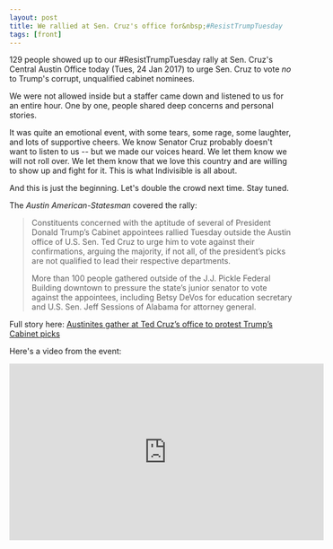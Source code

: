```yaml
---
layout: post
title: We rallied at Sen. Cruz's office for&nbsp;#ResistTrumpTuesday
tags: [front]
---
```


129 people showed up to our #ResistTrumpTuesday rally at Sen. Cruz's
Central Austin Office today (Tues, 24 Jan 2017) to urge Sen. Cruz to
vote *no* to Trump's corrupt, unqualified cabinet nominees.

We were not allowed inside but a staffer came down and listened to us for an entire hour. One by one, people shared deep concerns and personal stories.

It was quite an emotional event, with some tears, some rage, some
laughter, and lots of supportive cheers. We know Senator Cruz probably
doesn't want to listen to us -- but we made our voices heard. We let them
know we will not roll over. We let them know that we love this country
and are willing to show up and fight for it. This is what Indivisible
is all about.

And this is just the beginning. Let's double the crowd next time. Stay tuned.

The _Austin American-Statesman_ covered the rally:

> Constituents concerned with the aptitude of several of President Donald Trump’s Cabinet appointees rallied Tuesday outside the Austin office of U.S. Sen. Ted Cruz to urge him to vote against their confirmations, arguing the majority, if not all, of the president’s picks are not qualified to lead their respective departments.
>
> More than 100 people gathered outside of the J.J. Pickle Federal Building downtown to pressure the state’s junior senator to vote against the appointees, including Betsy DeVos for education secretary and U.S. Sen. Jeff Sessions of Alabama for attorney general.

Full story here: [Austinites gather at Ted Cruz’s office to protest Trump’s Cabinet picks](http://www.mystatesman.com/news/state--regional-govt--politics/austinites-gather-ted-cruz-office-protest-trump-cabinet-picks/PeEG7vCs8S1ZKyohSStTrJ/)

Here's a video from the event:

<iframe width="560" height="315" src="https://www.youtube.com/embed/i13q9gpZ7I8" frameborder="0" allowfullscreen></iframe>
